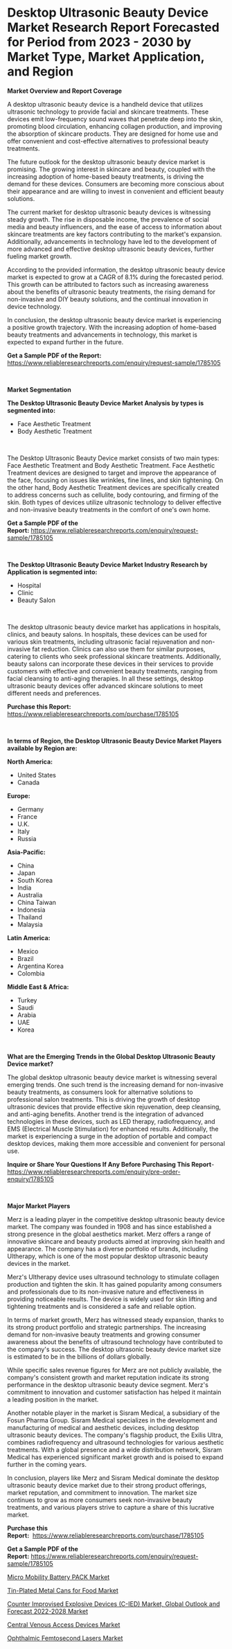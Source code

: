 <p><h1>Desktop Ultrasonic Beauty Device Market Research Report Forecasted for Period from 2023 -  2030 by Market Type, Market Application, and Region</h1></p><p><strong>Market Overview and Report Coverage</strong></p>
<p><p>A desktop ultrasonic beauty device is a handheld device that utilizes ultrasonic technology to provide facial and skincare treatments. These devices emit low-frequency sound waves that penetrate deep into the skin, promoting blood circulation, enhancing collagen production, and improving the absorption of skincare products. They are designed for home use and offer convenient and cost-effective alternatives to professional beauty treatments.</p><p>The future outlook for the desktop ultrasonic beauty device market is promising. The growing interest in skincare and beauty, coupled with the increasing adoption of home-based beauty treatments, is driving the demand for these devices. Consumers are becoming more conscious about their appearance and are willing to invest in convenient and efficient beauty solutions.</p><p>The current market for desktop ultrasonic beauty devices is witnessing steady growth. The rise in disposable income, the prevalence of social media and beauty influencers, and the ease of access to information about skincare treatments are key factors contributing to the market's expansion. Additionally, advancements in technology have led to the development of more advanced and effective desktop ultrasonic beauty devices, further fueling market growth.</p><p>According to the provided information, the desktop ultrasonic beauty device market is expected to grow at a CAGR of 8.1% during the forecasted period. This growth can be attributed to factors such as increasing awareness about the benefits of ultrasonic beauty treatments, the rising demand for non-invasive and DIY beauty solutions, and the continual innovation in device technology.</p><p>In conclusion, the desktop ultrasonic beauty device market is experiencing a positive growth trajectory. With the increasing adoption of home-based beauty treatments and advancements in technology, this market is expected to expand further in the future.</p></p>
<p><strong>Get a Sample PDF of the Report:</strong> <a href="https://www.reliableresearchreports.com/enquiry/request-sample/1785105">https://www.reliableresearchreports.com/enquiry/request-sample/1785105</a></p>
<p>&nbsp;</p>
<p><strong>Market Segmentation</strong></p>
<p><strong>The Desktop Ultrasonic Beauty Device Market Analysis by types is segmented into:</strong></p>
<p><ul><li>Face Aesthetic Treatment</li><li>Body Aesthetic Treatment</li></ul></p>
<p>&nbsp;</p>
<p><p>The Desktop Ultrasonic Beauty Device market consists of two main types: Face Aesthetic Treatment and Body Aesthetic Treatment. Face Aesthetic Treatment devices are designed to target and improve the appearance of the face, focusing on issues like wrinkles, fine lines, and skin tightening. On the other hand, Body Aesthetic Treatment devices are specifically created to address concerns such as cellulite, body contouring, and firming of the skin. Both types of devices utilize ultrasonic technology to deliver effective and non-invasive beauty treatments in the comfort of one's own home.</p></p>
<p><strong>Get a Sample PDF of the Report:</strong>&nbsp;<a href="https://www.reliableresearchreports.com/enquiry/request-sample/1785105">https://www.reliableresearchreports.com/enquiry/request-sample/1785105</a></p>
<p>&nbsp;</p>
<p><strong>The Desktop Ultrasonic Beauty Device Market Industry Research by Application is segmented into:</strong></p>
<p><ul><li>Hospital</li><li>Clinic</li><li>Beauty Salon</li></ul></p>
<p>&nbsp;</p>
<p><p>The desktop ultrasonic beauty device market has applications in hospitals, clinics, and beauty salons. In hospitals, these devices can be used for various skin treatments, including ultrasonic facial rejuvenation and non-invasive fat reduction. Clinics can also use them for similar purposes, catering to clients who seek professional skincare treatments. Additionally, beauty salons can incorporate these devices in their services to provide customers with effective and convenient beauty treatments, ranging from facial cleansing to anti-aging therapies. In all these settings, desktop ultrasonic beauty devices offer advanced skincare solutions to meet different needs and preferences.</p></p>
<p><strong>Purchase this Report:</strong>&nbsp; <a href="https://www.reliableresearchreports.com/purchase/1785105">https://www.reliableresearchreports.com/purchase/1785105</a></p>
<p>&nbsp;</p>
<p><strong>In terms of Region, the Desktop Ultrasonic Beauty Device Market Players available by Region are:</strong></p>
<p>
    <p> <strong> North America: </strong>
        <ul>
            <li>United States</li>
            <li>Canada</li>
        </ul>
        </p> 
    <p> <strong> Europe: </strong>
        <ul>
            <li>Germany</li>
            <li>France</li>
            <li>U.K.</li>
            <li>Italy</li>
            <li>Russia</li>
        </ul>
        </p> 
    <p> <strong> Asia-Pacific: </strong>
        <ul>
            <li>China</li>
            <li>Japan</li>
            <li>South Korea</li>
            <li>India</li>
            <li>Australia</li>
            <li>China Taiwan</li>
            <li>Indonesia</li>
            <li>Thailand</li>
            <li>Malaysia</li>
        </ul>
        </p> 
    <p> <strong> Latin America: </strong>
        <ul>
            <li>Mexico</li>
            <li>Brazil</li>
            <li>Argentina Korea</li>
            <li>Colombia</li>
        </ul>
        </p> 
    <p> <strong> Middle East & Africa: </strong>
        <ul>
            <li>Turkey</li>
            <li>Saudi</li>
            <li>Arabia</li>
            <li>UAE</li>
            <li>Korea</li>
        </ul>
    </p>
    </p>
<p>&nbsp;</p>
<p><strong>What are the Emerging Trends in the Global Desktop Ultrasonic Beauty Device market?</strong></p>
<p><p>The global desktop ultrasonic beauty device market is witnessing several emerging trends. One such trend is the increasing demand for non-invasive beauty treatments, as consumers look for alternative solutions to professional salon treatments. This is driving the growth of desktop ultrasonic devices that provide effective skin rejuvenation, deep cleansing, and anti-aging benefits. Another trend is the integration of advanced technologies in these devices, such as LED therapy, radiofrequency, and EMS (Electrical Muscle Stimulation) for enhanced results. Additionally, the market is experiencing a surge in the adoption of portable and compact desktop devices, making them more accessible and convenient for personal use.</p></p>
<p><strong>Inquire or Share Your Questions If Any Before Purchasing This Report</strong>- <a href="https://www.reliableresearchreports.com/enquiry/pre-order-enquiry/1785105">https://www.reliableresearchreports.com/enquiry/pre-order-enquiry/1785105</a></p>
<p>&nbsp;</p>
<p><strong>Major Market Players</strong></p>
<p><p>Merz is a leading player in the competitive desktop ultrasonic beauty device market. The company was founded in 1908 and has since established a strong presence in the global aesthetics market. Merz offers a range of innovative skincare and beauty products aimed at improving skin health and appearance. The company has a diverse portfolio of brands, including Ultherapy, which is one of the most popular desktop ultrasonic beauty devices in the market.</p><p>Merz's Ultherapy device uses ultrasound technology to stimulate collagen production and tighten the skin. It has gained popularity among consumers and professionals due to its non-invasive nature and effectiveness in providing noticeable results. The device is widely used for skin lifting and tightening treatments and is considered a safe and reliable option.</p><p>In terms of market growth, Merz has witnessed steady expansion, thanks to its strong product portfolio and strategic partnerships. The increasing demand for non-invasive beauty treatments and growing consumer awareness about the benefits of ultrasound technology have contributed to the company's success. The desktop ultrasonic beauty device market size is estimated to be in the billions of dollars globally.</p><p>While specific sales revenue figures for Merz are not publicly available, the company's consistent growth and market reputation indicate its strong performance in the desktop ultrasonic beauty device segment. Merz's commitment to innovation and customer satisfaction has helped it maintain a leading position in the market.</p><p>Another notable player in the market is Sisram Medical, a subsidiary of the Fosun Pharma Group. Sisram Medical specializes in the development and manufacturing of medical and aesthetic devices, including desktop ultrasonic beauty devices. The company's flagship product, the Exilis Ultra, combines radiofrequency and ultrasound technologies for various aesthetic treatments. With a global presence and a wide distribution network, Sisram Medical has experienced significant market growth and is poised to expand further in the coming years.</p><p>In conclusion, players like Merz and Sisram Medical dominate the desktop ultrasonic beauty device market due to their strong product offerings, market reputation, and commitment to innovation. The market size continues to grow as more consumers seek non-invasive beauty treatments, and various players strive to capture a share of this lucrative market.</p></p>
<p><strong>Purchase this Report:</strong>&nbsp;&nbsp;<a href="https://www.reliableresearchreports.com/purchase/1785105">https://www.reliableresearchreports.com/purchase/1785105</a></p>
<p></p>
<p><strong>Get a Sample PDF of the Report:</strong>&nbsp;<a href="https://www.reliableresearchreports.com/enquiry/request-sample/1785105">https://www.reliableresearchreports.com/enquiry/request-sample/1785105</a></p>
<p><p><a href="https://github.com/aasishrp01/Market-Research-Report-List-1/blob/main/micro-mobility-battery-pack-market.md">Micro Mobility Battery PACK Market</a></p><p><a href="https://github.com/Paul14Anderson63/Market-Research-Report-List-1/blob/main/tin-plated-metal-cans-for-food-market.md">Tin-Plated Metal Cans for Food Market</a></p><p><a href="https://medium.com/@tonikuhic/counter-improvised-explosive-devices-c-ied-market-global-outlook-and-forecast-2022-2028-market-fceb9f620707">Counter Improvised Explosive Devices (C-IED) Market, Global Outlook and Forecast 2022-2028 Market</a></p><p><a href="https://www.linkedin.com/pulse/central-venous-access-devices-market-research-report-provides-q6fee/">Central Venous Access Devices Market</a></p><p><a href="https://www.linkedin.com/pulse/ophthalmic-femtosecond-lasers-market-share-amp-new-trends-i5ele/">Ophthalmic Femtosecond Lasers Market</a></p></p>